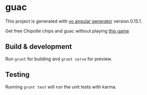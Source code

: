 # guac

This project is generated with [yo angular generator](https://github.com/yeoman/generator-angular)
version 0.15.1.

Get free Chipotle chips and guac without playing [this game](http://www.guachunter.com)

## Build & development

Run `grunt` for building and `grunt serve` for preview.

## Testing

Running `grunt test` will run the unit tests with karma.
